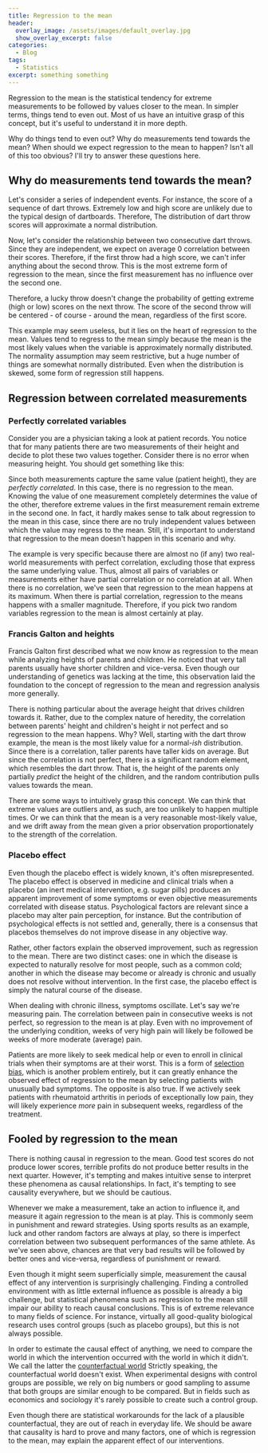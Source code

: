 ```yaml
---
title: Regression to the mean
header:
  overlay_image: /assets/images/default_overlay.jpg
  show_overlay_excerpt: false
categories:
  - Blog
tags:
  - Statistics
excerpt: something something
---
```

Regression to the mean is the statistical tendency for extreme measurements to be followed by values closer to the mean. In simpler terms, things tend to even out. Most of us have an intuitive grasp of this concept, but it's useful to understand it in more depth.

Why do things tend to even out? Why do measurements tend towards the mean? When should we expect regression to the mean to happen? Isn't all of this too obvious? I'll try to answer these questions here.

## Why do measurements tend towards the mean?

Let's consider a series of independent events. For instance, the score of a sequence of dart throws. Extremely low and high score are unlikely due to the typical design of dartboards. Therefore, The distribution of dart throw scores will approximate a normal distribution.

Now, let's consider the relationship between two consecutive dart throws. Since they are independent, we expect on average 0 correlation between their scores. Therefore, if the first throw had a high score, we can't infer anything about the second throw. This is the most extreme form of regression to the mean, since the first measurement has no influence over the second one.

Therefore, a lucky throw doesn't change the probability of getting extreme (high or low) scores on the next throw. The score of the second throw will be centered - of course - around the mean, regardless of the first score.

This example may seem useless, but it lies on the heart of regression to the mean. Values tend to regress to the mean simply because the mean is the most likely values when the variable is approximately normally distributed. The normality assumption may seem restrictive, but a huge number of things are somewhat normally distributed. Even when the distribution is skewed, some form of regression still happens.

## Regression between correlated measurements

### Perfectly correlated variables

Consider you are a physician taking a look at patient records. You notice that for many patients there are two measurements of their height and decide to plot these two values together. Consider there is no error when measuring height. You should get something like this:

Since both measurements capture the same value (patient height), they are _perfectly correlated_. In this case, there is no regression to the mean. Knowing the value of one measurement completely determines the value of the other, therefore extreme values in the first measurement remain extreme in the second one. In fact, it hardly makes sense to talk about regression to the mean in this case, since there are no truly independent values between which the value may regress to the mean. Still, it's important to understand that regression to the mean doesn't happen in this scenario and why.

The example is very specific because there are almost no (if any) two real-world measurements with perfect correlation, excluding those that express the same underlying value. Thus, almost all pairs of variables or measurements either have partial correlation or no correlation at all. When there is no correlation, we've seen that regression to the mean happens at its maximum. When there is partial correlation, regression to the means happens with a smaller magnitude. Therefore, if you pick two random variables regression to the mean is almost certainly at play.

### Francis Galton and heights

Francis Galton first described what we now know as regression to the mean while analyzing heights of parents and children. He noticed that very tall parents usually have shorter children and vice-versa. Even though our understanding of genetics was lacking at the time, this observation laid the foundation to the concept of regression to the mean and regression analysis more generally.

There is nothing particular about the average height that drives children towards it. Rather, due to the complex nature of heredity, the correlation between parents' height and children's height ir not perfect and so regression to the mean happens. Why? Well, starting with the dart throw example, the mean is the most likely value for a normal-_ish_ distribution. Since there is a correlation, taller parents have taller kids on average. But since the correlation is not perfect, there is a significant random element, which resembles the dart throw. That is, the height of the parents only partially _predict_ the height of the children, and the random contribution pulls values towards the mean.

There are some ways to intuitively grasp this concept. We can think that extreme values are outliers and, as such, are too unlikely to happen multiple times. Or we can think that the mean is a very reasonable most-likely value, and we drift away from the mean given a prior observation proportionately to the strength of the correlation.

### Placebo effect

Even though the placebo effect is widely known, it's often misrepresented. The placebo effect is observed in medicine and clinical trials when a placebo (an inert medical intervention, e.g. sugar pills) produces an apparent improvement of some symptoms or even objective measurements correlated with disease status. Psychological factors are relevant since a placebo may alter pain perception, for instance. But the contribution of psychological effects is not settled and, generally, there is a consensus that placebos themselves do not improve disease in any objective way.

Rather, other factors explain the observed improvement, such as regression to the mean. There are two distinct cases: one in which the disease is expected to naturally resolve for most people, such as a common cold; another in which the disease may become or already is chronic and usually does not resolve without intervention. In the first case, the placebo effect is simply the natural course of the disease.

When dealing with chronic illness, symptoms oscillate. Let's say we're measuring pain. The correlation between pain in consecutive weeks is not perfect, so regression to the mean is at play. Even with no improvement of the underlying condition, weeks of very high pain will likely be followed be weeks of more moderate (average) pain.

Patients are more likely to seek medical help or even to enroll in clinical trials when their symptoms are at their worst. This is a form of [selection bias](https://en.wikipedia.org/wiki/Selection_bias), which is another problem entirely, but it can greatly enhance the observed effect of regression to the mean by selecting patients with unusually bad symptoms. The opposite is also true. If we actively seek patients with rheumatoid arthritis in periods of exceptionally low pain, they will likely experience _more_ pain in subsequent weeks, regardless of the treatment.

## Fooled by regression to the mean

There is nothing causal in regression to the mean. Good test scores do not produce lower scores, terrible profits do not produce better results in the next quarter. However, it's tempting and makes intuitive sense to interpret these phenomena as causal relationships. In fact, it's tempting to see causality everywhere, but we should be cautious.

Whenever we make a measurement, take an action to influence it, and measure it again regression to the mean is at play. This is commonly seem in punishment and reward strategies. Using sports results as an example, luck and other random factors are always at play, so there is imperfect correlation between two subsequent performances of the same athlete. As we've seen above, chances are that very bad results will be followed by better ones and vice-versa, regardless of punishment or reward.

Even though it might seem superficially simple, measurement the causal effect of any intervention is surprisingly challenging. Finding a controlled environment with as little external influence as possible is already a big challenge, but statistical phenomena such as regression to the mean still impair our ability to reach causal conclusions. This is of extreme relevance to many fields of science. For instance, virtually all good-quality biological research uses control groups (such as placebo groups), but this is not always possible.

In order to estimate the causal effect of anything, we need to compare the world in which the intervention occurred with the world in which it didn't. We call the latter the [counterfactual world](https://theincidentaleconomist.com/wordpress/counterfactuals/) Strictly speaking, the counterfactual world doesn't exist. When experimental designs with control groups are possible, we rely on big numbers or good sampling to assume that both groups are similar enough to be compared. But in fields such as economics and sociology it's rarely possible to create such a control group.

Even though there are statistical workarounds for the lack of a plausible counterfactual, they are out of reach in everyday life. We should be aware that causality is hard to prove and many factors, one of which is regression to the mean, may explain the apparent effect of our interventions.

